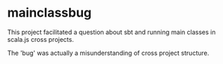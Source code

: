 # mainclassbug
This project facilitated a question about sbt and running main classes in scala.js cross projects.

The 'bug' was actually a misunderstanding of cross project structure.
